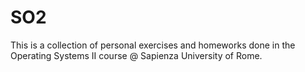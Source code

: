 # SO2
This is a collection of personal exercises and homeworks done in the Operating Systems II course @ Sapienza University of Rome.
